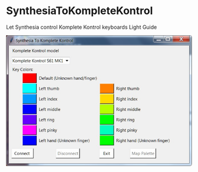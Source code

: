 # SynthesiaToKompleteKontrol
Let Synthesia control Komplete Kontrol keyboards Light Guide

[![Synthesia To Komplete Kontrol](https://github.com/johnawerner/SynthesiaToKompleteKontrol/blob/update_1/STKKScreenCap.jpg)](https://youtu.be/mMjFYRL6QJw)
